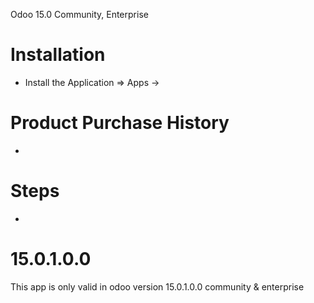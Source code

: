 Odoo 15.0 Community, Enterprise

Installation 
============
* Install the Application => Apps -> 



Product Purchase History
==================================
* 


Steps
=====
*

15.0.1.0.0
===========
This app is only valid in odoo version 15.0.1.0.0 community & enterprise

